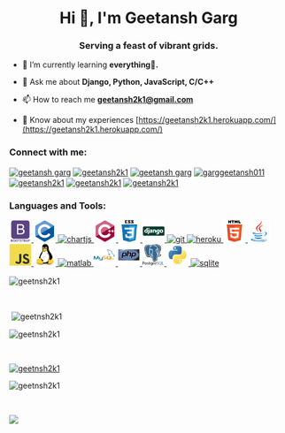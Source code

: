 <h1 align="center">Hi 👋, I'm Geetansh Garg</h1>
<h3 align="center">Serving a feast of vibrant grids.</h3>


- 🌱 I’m currently learning **everything🤣.**

- 💬 Ask me about **Django, Python, JavaScript, C/C++**

- 📫 How to reach me **geetansh2k1@gmail.com**

- 📄 Know about my experiences [https://geetansh2k1.herokuapp.com/](https://geetansh2k1.herokuapp.com/)

<h3 align="left">Connect with me:</h3>
<p align="left">
<a href="https://linkedin.com/in/geetansh garg" target="blank"><img align="center" src="https://raw.githubusercontent.com/rahuldkjain/github-profile-readme-generator/master/src/images/icons/Social/linked-in-alt.svg" alt="geetansh garg" height="30" width="40" /></a>
<a href="https://kaggle.com/geetansh2k1" target="blank"><img align="center" src="https://raw.githubusercontent.com/rahuldkjain/github-profile-readme-generator/master/src/images/icons/Social/kaggle.svg" alt="geetansh2k1" height="30" width="40" /></a>
<a href="https://fb.com/geetansh garg" target="blank"><img align="center" src="https://raw.githubusercontent.com/rahuldkjain/github-profile-readme-generator/master/src/images/icons/Social/facebook.svg" alt="geetansh garg" height="30" width="40" /></a>
<a href="https://instagram.com/garggeetansh011" target="blank"><img align="center" src="https://raw.githubusercontent.com/rahuldkjain/github-profile-readme-generator/master/src/images/icons/Social/instagram.svg" alt="garggeetansh011" height="30" width="40" /></a>
<a href="https://www.codechef.com/users/geetansh2k1" target="blank"><img align="center" src="https://cdn.jsdelivr.net/npm/simple-icons@3.1.0/icons/codechef.svg" alt="geetansh2k1" height="30" width="40" /></a>
<a href="https://www.hackerrank.com/geetansh2k1" target="blank"><img align="center" src="https://raw.githubusercontent.com/rahuldkjain/github-profile-readme-generator/master/src/images/icons/Social/hackerrank.svg" alt="geetansh2k1" height="30" width="40" /></a>
<a href="https://auth.geeksforgeeks.org/user/geetansh2k1" target="blank"><img align="center" src="https://raw.githubusercontent.com/rahuldkjain/github-profile-readme-generator/master/src/images/icons/Social/geeks-for-geeks.svg" alt="geetansh2k1" height="30" width="40" /></a>
</p>

<h3 align="left">Languages and Tools:</h3>
<p align="left"> <a href="https://getbootstrap.com" target="_blank"> <img src="https://raw.githubusercontent.com/devicons/devicon/master/icons/bootstrap/bootstrap-plain-wordmark.svg" alt="bootstrap" width="40" height="40"/> </a> <a href="https://www.cprogramming.com/" target="_blank"> <img src="https://raw.githubusercontent.com/devicons/devicon/master/icons/c/c-original.svg" alt="c" width="40" height="40"/> </a> <a href="https://www.chartjs.org" target="_blank"> <img src="https://www.chartjs.org/media/logo-title.svg" alt="chartjs" width="40" height="40"/> </a> <a href="https://www.w3schools.com/cpp/" target="_blank"> <img src="https://raw.githubusercontent.com/devicons/devicon/master/icons/cplusplus/cplusplus-original.svg" alt="cplusplus" width="40" height="40"/> </a> <a href="https://www.w3schools.com/css/" target="_blank"> <img src="https://raw.githubusercontent.com/devicons/devicon/master/icons/css3/css3-original-wordmark.svg" alt="css3" width="40" height="40"/> </a> <a href="https://www.djangoproject.com/" target="_blank"> <img src="https://raw.githubusercontent.com/devicons/devicon/master/icons/django/django-original.svg" alt="django" width="40" height="40"/> </a> <a href="https://git-scm.com/" target="_blank"> <img src="https://www.vectorlogo.zone/logos/git-scm/git-scm-icon.svg" alt="git" width="40" height="40"/> </a> <a href="https://heroku.com" target="_blank"> <img src="https://www.vectorlogo.zone/logos/heroku/heroku-icon.svg" alt="heroku" width="40" height="40"/> </a> <a href="https://www.w3.org/html/" target="_blank"> <img src="https://raw.githubusercontent.com/devicons/devicon/master/icons/html5/html5-original-wordmark.svg" alt="html5" width="40" height="40"/> </a> <a href="https://www.java.com" target="_blank"> <img src="https://raw.githubusercontent.com/devicons/devicon/master/icons/java/java-original.svg" alt="java" width="40" height="40"/> </a> <a href="https://developer.mozilla.org/en-US/docs/Web/JavaScript" target="_blank"> <img src="https://raw.githubusercontent.com/devicons/devicon/master/icons/javascript/javascript-original.svg" alt="javascript" width="40" height="40"/> </a> <a href="https://www.linux.org/" target="_blank"> <img src="https://raw.githubusercontent.com/devicons/devicon/master/icons/linux/linux-original.svg" alt="linux" width="40" height="40"/> </a> <a href="https://www.mathworks.com/" target="_blank"> <img src="https://upload.wikimedia.org/wikipedia/commons/2/21/Matlab_Logo.png" alt="matlab" width="40" height="40"/> </a> <a href="https://www.mysql.com/" target="_blank"> <img src="https://raw.githubusercontent.com/devicons/devicon/master/icons/mysql/mysql-original-wordmark.svg" alt="mysql" width="40" height="40"/> </a> <a href="https://www.php.net" target="_blank"> <img src="https://raw.githubusercontent.com/devicons/devicon/master/icons/php/php-original.svg" alt="php" width="40" height="40"/> </a> <a href="https://www.postgresql.org" target="_blank"> <img src="https://raw.githubusercontent.com/devicons/devicon/master/icons/postgresql/postgresql-original-wordmark.svg" alt="postgresql" width="40" height="40"/> </a> <a href="https://www.python.org" target="_blank"> <img src="https://raw.githubusercontent.com/devicons/devicon/master/icons/python/python-original.svg" alt="python" width="40" height="40"/> </a> <a href="https://www.sqlite.org/" target="_blank"> <img src="https://www.vectorlogo.zone/logos/sqlite/sqlite-icon.svg" alt="sqlite" width="40" height="40"/> </a> </p>

<p><img align="center" src="https://github-readme-stats.vercel.app/api/top-langs?username=geetnsh2k1&show_icons=true&locale=en&layout=compact" alt="geetnsh2k1" /></p>
<br>
<p>&nbsp;<img align="center" src="https://github-readme-stats.vercel.app/api?username=geetnsh2k1&show_icons=true&locale=en" alt="geetnsh2k1" /></p>

<p><img align="center" src="https://github-readme-streak-stats.herokuapp.com/?user=geetnsh2k1&" alt="geetnsh2k1" /></p>
<br>
<p align="left"> <a href="https://github.com/ryo-ma/github-profile-trophy"><img src="https://github-profile-trophy.vercel.app/?username=geetnsh2k1" alt="geetnsh2k1" /></a> </p>

<p align="left"> <img src="https://komarev.com/ghpvc/?username=geetnsh2k1&label=Profile%20views&color=b40e19&style=flat" alt="geetnsh2k1" /> </p>

<br>
  
![](https://media.giphy.com/media/26BkNnO2qmCWTQuac/giphy.gif)

